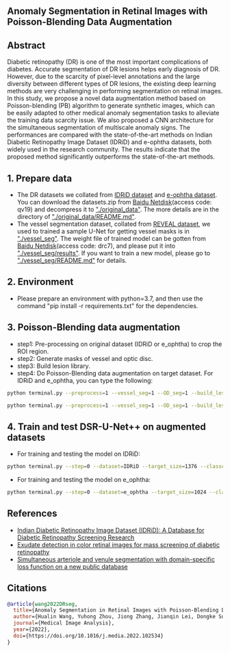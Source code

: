 ## Anomaly Segmentation in Retinal Images with Poisson-Blending Data Augmentation
## Abstract
Diabetic retinopathy (DR) is one of the most important complications of diabetes. Accurate segmentation of DR lesions helps early diagnosis of DR. However, due to the scarcity of pixel-level annotations and the large diversity between different types of DR lesions, the existing deep learning methods are very challenging in performing segmentation on retinal images. In this study, we propose a novel data augmentation method based on Poisson-blending (PB) algorithm to generate synthetic images, which can be easily adapted to other medical anomaly segmentation tasks to alleviate the training data scarcity issue. We also proposed a CNN architecture for the simultaneous segmentation of multiscale anomaly signs. The performances are compared with the state-of-the-art methods on Indian Diabetic Retinopathy Image Dataset (IDRiD) and e-ophtha datasets, both widely used in the research community. The results indicate that the proposed method significantly outperforms the state-of-the-art methods.
## 1. Prepare data 
- The DR datasets we collated from [IDRiD dataset](https://doi.org/10.3390/data3030025) and [e-ophtha dataset](https://doi.org/10.1016/j.media.2014.05.004). You can download the datasets.zip from [Baidu Netdisk](https://pan.baidu.com/s/1hVhhMA8vT3sfFXyPytTQ3Q?pwd=qv19)(access code: qv19) and decompress it to ["./original_data"](original_data). The more details are in the directory of ["./original_data/README.md"](original_data/README.md).
- The vessel segmentation dataset, collated from [REVEAL dataset](https://doi.org/10.1364/BOE.9.003153), we used to trained a sample U-Net for getting vessel masks is in ["./vessel_seg"](vessel_seg). The weight file of trained model can be gotten from [Baidu Netdisk](https://pan.baidu.com/s/1fzIKeKHd_B_kyszQlWYP3g?pwd=drc7)(access code: drc7), and please put it into ["./vessel_seg/results"](vessel_seg/results). If you want to train a new model, please go to ["./vessel_seg/README.md"](vessel_seg/README.md) for details.
## 2. Environment
- Please prepare an environment with python=3.7, and then use the command "pip install -r requirements.txt" for the dependencies.
## 3. Poisson-Blending data augmentation
- step1: Pre-processing on original dataset (IDRiD or e_ophtha) to crop the ROI region. 
- step2: Generate masks of vessel and optic disc. 
- step3: Build lesion library.
- step4: Do Poisson-Blending data augmentation on target dataset.
For IDRiD and e_ophtha, you can type the following:
```bash
python terminal.py --preprocess=1 --vessel_seg=1 --OD_seg=1 --build_lesion_lab=1 --build_PBDA_dataset=1 --dataset=IDRiD --dens_EX=0_60 --dens_MA=0_100
```
```bash
python terminal.py --preprocess=1 --vessel_seg=1 --OD_seg=1 --build_lesion_lab=1 --build_PBDA_dataset=1 --dataset=e_ophtha --dens_EX=0_60 --dens_MA=0_100
```
## 4. Train and test DSR-U-Net++ on augmented datasets
- For training and testing the model on IDRiD:
```bash
python terminal.py --step=0 --dataset=IDRiD --target_size=1376 --classes=5 --train_num=540 --val_num=27 --epochs=26 --train_batch_size=1
```
- For training and testing the model on e_ophtha:
```bash
python terminal.py --step=0 --dataset=e_ophtha --target_size=1024 --classes=3 --train_num=140 --val_num=7 --epochs=28 --train_batch_size=1 --task=ex_ma
```
## References
* [Indian Diabetic Retinopathy Image Dataset (IDRiD): A Database for Diabetic Retinopathy Screening Research](https://doi.org/10.3390/data3030025)
* [Exudate detection in color retinal images for mass screening of diabetic retinopathy](https://doi.org/10.1016/j.media.2014.05.004)
* [Simultaneous arteriole and venule segmentation with domain-specific loss function on a new public database](https://doi.org/10.1364/BOE.9.003153)
## Citations

```bibtex
@article{wang2022DRseg,
  title={Anomaly Segmentation in Retinal Images with Poisson-Blending Data Augmentation},
  author={Hualin Wang, Yuhong Zhou, Jiong Zhang, Jianqin Lei, Dongke Sun, Feng Xu, Xiayu Xu},
  journal={Medical Image Analysis},
  year={2022},
  doi={https://doi.org/10.1016/j.media.2022.102534}
}
```
